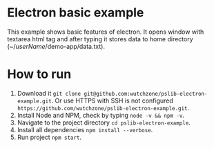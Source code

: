 # Electron basic example
This example shows basic features of electron.
It opens window with textarea html tag and after typing it stores data to home directory (~/*userName*/demo-app/data.txt).

# How to run
1. Download it `git clone git@github.com:wutchzone/pslib-electron-example.git`. 
Or use HTTPS with SSH is not configured `https://github.com/wutchzone/pslib-electron-example.git`.
2. Install Node and NPM, check by typing `node -v && npm -v`.
3. Navigate to the project directory `cd pslib-electron-example`.
4. Install all dependencies `npm install --verbose`.
5. Run project `npm start`.